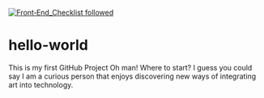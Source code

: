 [![Front‑End_Checklist followed](https://img.shields.io/badge/Front‑End_Checklist-followed-brightgreen.svg)](https://github.com/thedaviddias/Front-End-Checklist/)
# hello-world
This is my first GitHub Project
Oh man! Where to start? I guess you could say I am a curious person that enjoys discovering new ways of integrating art into technology.

